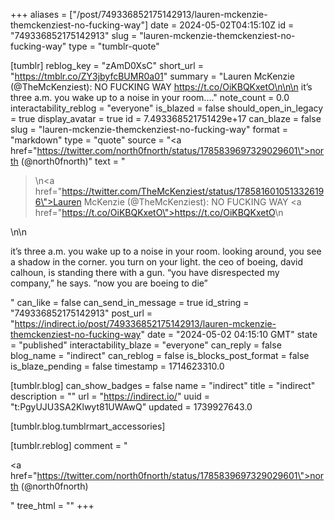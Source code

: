 +++
aliases = ["/post/749336852175142913/lauren-mckenzie-themckenziest-no-fucking-way"]
date = 2024-05-02T04:15:10Z
id = "749336852175142913"
slug = "lauren-mckenzie-themckenziest-no-fucking-way"
type = "tumblr-quote"

[tumblr]
reblog_key = "zAmD0XsC"
short_url = "https://tmblr.co/ZY3jbyfcBUMR0a01"
summary = "Lauren McKenzie (@TheMcKenziest): NO FUCKING WAY https://t.co/OiKBQKxetO\n\n\n it’s three a.m. you wake up to a noise in your room...."
note_count = 0.0
interactability_reblog = "everyone"
is_blazed = false
should_open_in_legacy = true
display_avatar = true
id = 7.493368521751429e+17
can_blaze = false
slug = "lauren-mckenzie-themckenziest-no-fucking-way"
format = "markdown"
type = "quote"
source = "<a href=\"https://twitter.com/north0fnorth/status/1785839697329029601\">north (@north0fnorth)</a>"
text = "<blockquote><p>\n<a href=\"https://twitter.com/TheMcKenziest/status/1785816010513326196\">Lauren McKenzie (@TheMcKenziest)</a>: NO FUCKING WAY <a href=\"https://t.co/OiKBQKxetO\">https://t.co/OiKBQKxetO</a>\n</p></blockquote>\n\n<p>it’s three a.m. you wake up to a noise in your room. looking around, you see a shadow in the corner. you turn on your light. the ceo of boeing, david calhoun, is standing there with a gun. “you have disrespected my company,” he says. “now you are boeing to die”</p>"
can_like = false
can_send_in_message = true
id_string = "749336852175142913"
post_url = "https://indirect.io/post/749336852175142913/lauren-mckenzie-themckenziest-no-fucking-way"
date = "2024-05-02 04:15:10 GMT"
state = "published"
interactability_blaze = "everyone"
can_reply = false
blog_name = "indirect"
can_reblog = false
is_blocks_post_format = false
is_blaze_pending = false
timestamp = 1714623310.0

[tumblr.blog]
can_show_badges = false
name = "indirect"
title = "indirect"
description = ""
url = "https://indirect.io/"
uuid = "t:PgyUJU3SA2Klwyt81UWAwQ"
updated = 1739927643.0

[tumblr.blog.tumblrmart_accessories]

[tumblr.reblog]
comment = "<p><a href=\"https://twitter.com/north0fnorth/status/1785839697329029601\">north (@north0fnorth)</a></p>"
tree_html = ""
+++
